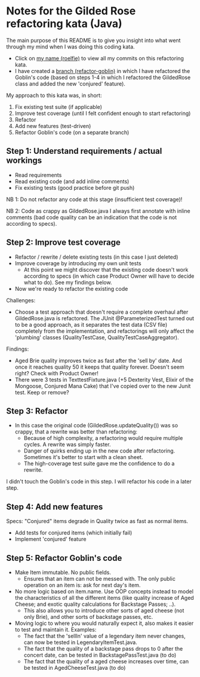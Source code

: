 # Notes for the Gilded Rose refactoring kata (Java)

The main purpose of this README is to give you insight into what went through my mind when I was doing this coding kata. 

- Click on [my name (roelfie)](https://github.com/roelfie/GildedRose-Refactoring-Kata/commits?author=roelfie) to view 
all my commits on this refactoring kata.
- I have created a [branch (refactor-goblin)](https://github.com/roelfie/GildedRose-Refactoring-Kata/tree/refactor-goblin) 
in which I have refactored the Goblin's code (based on steps 1-4 in which I refactored the GildedRose class and added 
the new 'conjured' feature).

My approach to this kata was, in short:

1. Fix existing test suite (if applicable)
2. Improve test coverage (until I felt confident enough to start refactoring)
3. Refactor
4. Add new features (test-driven)
5. Refactor Goblin's code (on a separate branch)

## Step 1: Understand requirements / actual workings

- Read requirements
- Read existing code (and add inline comments)
- Fix existing tests (good practice before git push)

NB 1: Do not refactor any code at this stage (insufficient test coverage)!

NB 2: Code as crappy as GildedRose.java I always first annotate with inline comments 
(bad code quality can be an indication that the code is not according to specs).
 
## Step 2: Improve test coverage 

- Refactor / rewrite / delete existing tests (in this case I just deleted) 
- Improve coverage by introducing my own unit tests
  - At this point we might discover that the existing code doesn't work according to specs 
  (in which case Product Owner will have to decide what to do). See my findings below. 
- Now we're ready to refactor the existing code

Challenges: 
- Choose a test approach that doesn't require a complete overhaul after GildedRose.java is refactored. The JUnit 
@ParameterizedTest turned out to be a good approach, as it separates the test data (CSV file) completely from the 
implementation, and refactorings will only affect the 'plumbing' classes (QualityTestCase, QualityTestCaseAggregator).

Findings:
- Aged Brie quality improves twice as fast after the 'sell by' date. And once it reaches quality 50 it keeps that 
quality forever. Doesn't seem right? Check with Product Owner!
- There were 3 tests in TexttestFixture.java (+5 Dexterity Vest, Elixir of the Mongoose, Conjured Mana Cake) that I've 
copied over to the new Junit test. Keep or remove?

## Step 3: Refactor

- In this case the original code (GildedRose.updateQuality()) was so crappy, that a rewrite was better than refactoring:
  - Because of high complexity, a refactoring would require multiple cycles. A rewrite was simply faster.
  - Danger of quirks ending up in the new code after refactoring. Sometimes it's better to start with a clean sheet.
  - The high-coverage test suite gave me the confidence to do a rewrite. 

I didn't touch the Goblin's code in this step. I will refactor his code in a later step.

## Step 4: Add new features

Specs: "Conjured" items degrade in Quality twice as fast as normal items.

- Add tests for conjured items (which initially fail)
- Implement 'conjured' feature

## Step 5: Refactor Goblin's code

- Make Item immutable. No public fields.
  - Ensures that an item can not be messed with. The only public operation on an item is: ask for next day's item.
- No more logic based on item.name. Use OOP concepts instead to model the characteristics of all the different items 
(like quality increase of Aged Cheese; and exotic quality calculations for Backstage Passes; ..).
  - This also allows you to introduce other sorts of aged cheese (not only Brie), and other sorts of backstage passes, etc.
- Moving logic to where you would naturally expect it, also makes it easier to test and maintain it. Examples:
  - The fact that the 'sellIn' value of a legendary item never changes, can now be tested in LegendaryItemTest.java.
  - The fact that the quality of a backstage pass drops to 0 after the concert date, can be tested in BackstagePassTest.java (to do)
  - The fact that the quality of a aged cheese increases over time, can be tested in AgedCheeseTest.java (to do)

